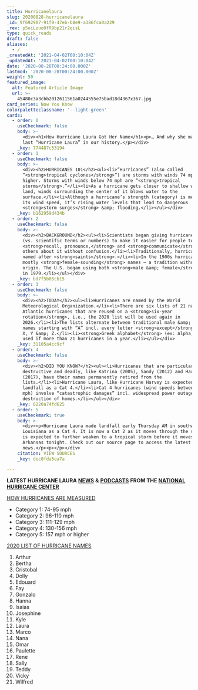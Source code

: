 ```yaml
---
title: Hurricanelaura
slug: 20200828-hurricanelaura
_id: 9f692907-91f9-47eb-b8e9-a386fca0a229
_rev: p5oiLzuoOfR9bp21r2qisL
type: quick_reads
draft: false
aliases:
  - /
_createdAt: '2021-04-02T00:10:04Z'
_updatedAt: '2021-04-02T00:10:04Z'
date: '2020-08-28T00:24:00.000Z'
lastmod: '2020-08-28T00:24:00.000Z'
weight: 50
featured_image:
  alt: Featured Article Image
  url: >-
    45480c3a3cbb2012611561a0244555e75bad18d4367x367.jpg
card_series: Now You Know
colorpaletteclassname: '--light-green'
cards:
  - order: 0
    useCheckmark: false
    body: >-
      <div><h1>How Hurricane Laura Got Her Name</h1><p>… And why she may be the
      last “Hurricane Laura” in our history.</p></div>
    _key: 774487c53194
  - order: 1
    useCheckmark: false
    body: >-
      <div><h2>HURRICANES 101</h2><ul><li>“Hurricanes” (also called
      “<strong>tropical cyclones</strong>“) are storms with winds 74 mph or
      higher. Storms with winds below 74 mph are “<strong>tropical
      storms</strong>.”</li><li>As a hurricane gets closer to shallow waters and
      land, winds surrounding the center of it blows water to the
      surface.</li><li>Although a hurricane’s strength (category) is measured by
      its wind speed, it’s rising water levels that lead to dangerous
      <strong>storm surges</strong> &amp; flooding.</li></ul></div>
    _key: b162959d434b
  - order: 2
    useCheckmark: false
    body: >-
      <div><h2>BACKGROUND</h2><ul><li>Scientists began giving hurricanes names
      (vs. scientific terms or numbers) to make it easier for people to
      <strong>recall, pronounce,</strong> and <strong>communicate</strong> with
      others about it without confusion.</li><li>Traditionally, hurricanes were
      named after <strong>saints</strong>.</li><li>In the 1900s hurricanes were
      mostly <strong>female-sounding</strong> names – a tradition without an
      origin. The U.S. began using both <strong>male &amp; female</strong> names
      in 1979.</li></ul></div>
    _key: bd7f5b85cb15
  - order: 3
    useCheckmark: false
    body: >-
      <div><h2>TODAY</h2><ul><li>Hurricanes are named by the World
      Meteorological Organization.</li><li>There are six lists of 21 names for
      Atlantic hurricanes that are reused on a <strong>six-year
      rotation</strong>, i.e., the 2020 list will be used again in
      2026.</li><li>The lists alternate between traditional male &amp; female
      names starting with “A” incl. every letter <strong>except</strong> Q, U,
      X, Y &amp; Z.</li><li><strong>Greek alphabet</strong> (ex: Alpha, Beta) is
      used if more than 21 hurricanes in a year.</li></ul></div>
    _key: 31105a4cc9cf
  - order: 4
    useCheckmark: false
    body: >-
      <div><h2>DID YOU KNOW?</h2><ul><li>Hurricanes that are particularly
      destructive and deadly, like Katrina (2005), Sandy (2012) and Harvey
      (2017), have their names permanently retired from the
      lists.</li><li>Hurricane Laura, like Hurricane Harvey is expected to make
      landfall as a Cat 4.</li><li>Cat 4 hurricanes (wind speeds between 130-156
      mph) involve “catastrophic damages” incl. widespread power outages and
      destruction of homes.</li></ul></div>
    _key: 6220a74fd625
  - order: 5
    useCheckmark: true
    body: >-
      <div><p>Hurricane Laura made landfall early Thursday AM in southwestern
      Louisiana as a Cat 4. It is now a Cat 2 as it moves through the state. It
      is expected to further weaken to a tropical storm before it moves into
      Arkansas tonight. Check out our source page to access the latest
      news.</p><p></p></div>
    citation: VIEW SOURCES
    _key: dec0fda5ea7a

---
```

**LATEST HURRICANE LAURA** [**NEWS**](https://www.nhc.noaa.gov/#Laura) **&** [**PODCASTS**](https://www.nhc.noaa.gov/audio/) **FROM THE** [**NATIONAL HURRICANE CENTER**](https://twitter.com/NHC_Atlantic)

[HOW HURRICANES ARE MEASURED](https://www.nhc.noaa.gov/aboutsshws.php)

* Category 1: 74-95 mph
* Category 2: 96-110 mph
* Category 3: 111-129 mph
* Category 4: 130-156 mph
* Category 5: 157 mph or higher

[2020 LIST OF HURRICANE NAMES](https://www.nhc.noaa.gov/aboutnames.shtml#atl)

1. Arthur
2. Bertha
3. Cristobal
4. Dolly
5. Edouard
6. Fay
7. Gonzalo
8. Hanna
9. Isaias
10. Josephine
11. Kyle
12. Laura
13. Marco
14. Nana
15. Omar
16. Paulette
17. Rene
18. Sally
19. Teddy
20. Vicky
21. Wilfred